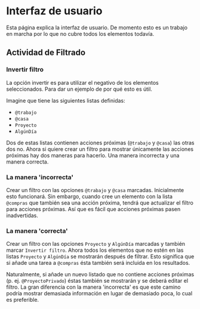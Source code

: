Interfaz de usuario
===================

Esta página explica la interfaz de usuario. De momento esto es un trabajo en marcha por lo que no
cubre todos los elementos todavía.

## Actividad de Filtrado

### Invertir filtro

La opción invertir es para utilizar el negativo de los elementos seleccionados. Para dar un ejemplo
de por qué esto es útil.

Imagine que tiene las siguientes listas definidas:

- `@trabajo`
- `@casa`
- `Proyecto`
- `AlgúnDía`

Dos de estas listas contienen acciones próximas (`@trabajo` y `@casa`) las otras dos no. Ahora si
quiere crear un filtro para mostrar únicamente las acciones próximas hay dos maneras para hacerlo.
Una manera incorrecta y una manera correcta.

### La manera 'incorrecta'

Crear un filtro con las opciones `@trabajo` y `@casa` marcadas. Inicialmente esto funcionará. Sin
embargo, cuando cree un elemento con la lista `@compras` que también sea una acción próxima, tendrá
que actualizar el filtro para acciones próximas. Así que es fácil que acciones próximas pasen
inadvertidas.

### La manera 'correcta'

Crear un filtro con las opciones `Proyecto` y `AlgúnDía` marcadas y también
marcar `Invertir filtro`. Ahora todos los elementos que no estén en las listas `Proyecto`
y `AlgúnDía` se mostrarán después de filtrar. Esto significa que si añade una tarea a `@compras`
ésta también será incluida en los resultados.

Naturalmente, si añade un nuevo listado que no contiene acciones próximas (p.
ej. `@ProyectoPrivado`) éstas también se mostrarán y se deberá editar el filtro. La gran diferencia
con la manera 'incorrecta' es que este camino podría mostrar demasiada información en lugar de
demasiado poca, lo cual es preferible.
